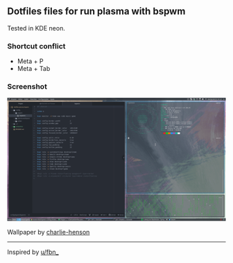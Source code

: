 ## Dotfiles files for run plasma with bspwm
Tested in KDE neon.

### Shortcut conflict

- Meta + P
- Meta + Tab

### Screenshot

![alt text](screenshot/img.png?raw=true)

Wallpaper by [charlie-henson](https://www.opendesktop.org/u/charlie-henson/)
<hr>

Inspired by [u/fbn_](https://www.reddit.com/r/unixporn/comments/8w4oj9/bspwmplasma_clean_functional/)

